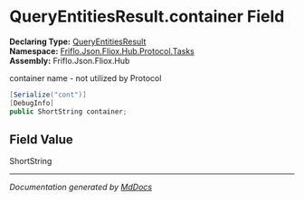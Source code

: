 ﻿<!--  
  <auto-generated>   
    The contents of this file were generated by a tool.  
    Changes to this file may be list if the file is regenerated  
  </auto-generated>   
-->

# QueryEntitiesResult.container Field

**Declaring Type:** [QueryEntitiesResult](../index.md)  
**Namespace:** [Friflo.Json.Fliox.Hub.Protocol.Tasks](../../index.md)  
**Assembly:** Friflo.Json.Fliox.Hub

container name \- not utilized by Protocol

```csharp
[Serialize("cont")]
[DebugInfo]
public ShortString container;
```

## Field Value

ShortString

___

*Documentation generated by [MdDocs](https://github.com/ap0llo/mddocs)*
